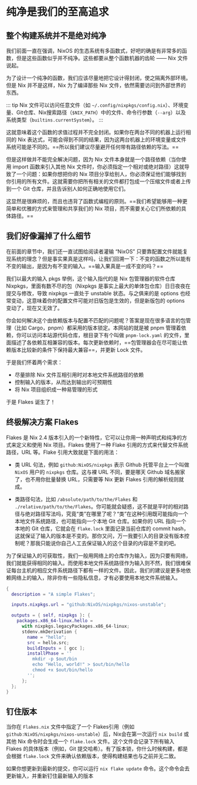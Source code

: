 # 纯净是我们的至高追求

## 整个构建系统并不是绝对纯净

我们前面一直在强调，NixOS 的生态系统有多函数式，好吧的确是有非常多的函数，但是这些函数似乎并不纯净。这些都要从整个函数机器的齿轮 —— Nix 文件说起。

为了设计一个纯净的函数，我们应该尽量地把它设计得封闭，使之隔离外部环境。但是 Nix 并不是这样，Nix 为了编译那些 Nix 文件，依然需要访问到外部世界的东西。

::: tip
Nix 文件可以访问任意文件（如 `~/.config/nixpkgs/config.nix`）、环境变量、Git仓库、Nix搜索路径（`$NIX_PATH`）中的文件、命令行参数（`--arg`）以及系统类型（`builtins.currentSystem`）。
:::

这就意味着这个函数的求值过程并不完全封闭。如果你在两台不同的机器上运行相同的 Nix 表达式，可能会得到不同的结果，因为这两台机器上的环境变量或文件系统可能是不同的。==所以我们建议尽量避开任何带有路径依赖的写法。==

但是这样做并不能完全解决问题，因为 Nix 文件本身就是一个路径依赖（当你使用 import 函数来引入其他 Nix 文件时，你必须指定一个相对或绝对路径）这就导致了一个问题：如果你想把你的 Nix 项目分享给别人，你必须保证他们能够找到你引用的所有文件。这就需要你把所有相关的文件都打包成一个压缩文件或者上传到一个 Git 仓库，并且告诉别人如何正确地使用它们。

这显然是很麻烦的，而且也违背了函数式编程的原则。==我们希望能够用一种更简单和优雅的方式来管理和共享我们的 Nix 项目，而不需要关心它们所依赖的具体路径。==

## 我们好像漏掉了什么细节

在前面的章节中，我们还一直试图给阅读者灌输 “NixOS” 只要靠配置文件就能复现系统的理念？但是事实果真是这样吗，让我们回溯一下：不变的函数之所以能有不变的输出，是因为有不变的输入。==输入果真是一成不变的吗？==

我们以最大的输入 pkgs 举例，这个输入指代的是 Nix 包管理器的软件仓库 Nixpkgs，里面有数不尽的包（Nixpkgs 是事实上最大的单体包仓库）日日夜夜在提交与修改，导致 nixpkgs 一直处于 unstable 状态。与之俱来的是 options 也经常变动，这意味着你的配置文件可能对旧版包是生效的，但是新版包的 options 变动了，现在又无效了。

你会如何解决这个由依赖版本与配置不匹配的问题呢？答案是现在很多语言的包管理（比如 Cargo，pnpm）都采用的版本锁定。本网站的就是被 pnpm 管理着依赖，你可以访问本站源代码仓库，根目录下有个叫做 `pnpm-lock.yaml` 的文件，里面描述了各依赖互相兼容的版本。每次更新依赖时，==包管理器会在尽可能让依赖版本比较新的条件下保持最大兼容==，并更新 Lock 文件。

于是我们怀着两个需求：

- 尽量排除 Nix 文件互相引用时对本地文件系统路径的依赖
- 控制输入的版本，从而达到输出的可预期性
- 将 Nix 项目组织成一种易管理的形式

于是 Flakes 诞生了！

## 终极解决方案 Flakes

Flakes 是 Nix 2.4 版本引入的一个新特性，它可以让你用一种声明式和纯净的方式来定义和使用 Nix 项目。Flakes 使用了一种 Flake 引用的方式来代替文件系统路径，URL 等。Flake 引用大致就是下面的用法：

- 类 URL 句法，例如 `github:NixOS/nixpkgs` 表示 Github 托管平台上一个叫做 `NixOS` 用户的 `nixpkgs` 仓库。这与裸 URL 不同，要是哪天 Github 域名搬家了，也不用你批量替换 URL，只需要等 Nix 更新 Flakes 引用的解析规则就成。

- 类路径句法，比如 `/absolute/path/to/the/Flakes` 和 `./relative/path/to/the/Flakes`。你可能就会疑惑，这不就是平时的相对路径与绝对路径写法吗，究竟“类”在哪里了呢？“类”在这种引用既可能指向一个本地文件系统路径，也可能指向一个本地 Git 仓库。如果你的 URL 指向一个本地的 Git 仓库，它就会在 `flake.lock` 里面记录当前仓库的 commit hash，这就保证了输入的版本是不变的。那你又问，万一我要引入的目录没有版本控制呢？那我只能说你自己人工去保证输入的这个目录的内容是不变的吧。

为了保证输入的可获取性，我们一般用网络上的仓库作为输入，因为只要有网络，我们就能获得相同的输入。而使用本地文件系统路径作为输入则不然，我们很难保证每台主机的相应文件系统路径下都有一样的文件。因此，我们的建议是更多地依赖网络上的输入，除非你有一些隐私信息，才有必要使用本地文件系统输入。

```nix
{
  description = "A simple Flakes";

  inputs.nixpkgs.url = "github:NixOS/nixpkgs/nixos-unstable";

  outputs = { self, nixpkgs }: {
    packages.x86_64-linux.hello = 
      with nixpkgs.legacyPackages.x86_64-linux; 
      stdenv.mkDerivation {
        name = "hello";
        src = hello.src;
        buildInputs = [ gcc ];
        installPhase = ''
          mkdir -p $out/bin
          echo "Hello, world!" > $out/bin/hello
          chmod +x $out/bin/hello
        '';
      };
  };
}
```

## 钉住版本

当你在 `Flakes.nix` 文件中指定了一个 Flakes引用（例如 `github:NixOS/nixpkgs/nixos-unstable`）后，Nix会在第一次运行 `nix build` 或其他 Nix 命令时会生成一个 `flake.lock` 文件。这个文件会记录下所有输入 Flakes 的具体版本（例如，Git 提交哈希）。有了版本锁，你什么时候构建，都是会根据 `flake.lock` 文件来确认依赖版本，使得构建结果也与之前并无二致。

如果你想更新到最新的提交，你可以运行 `nix flake update` 命令。这个命令会去更新输入，并重新钉住最新输入的版本
